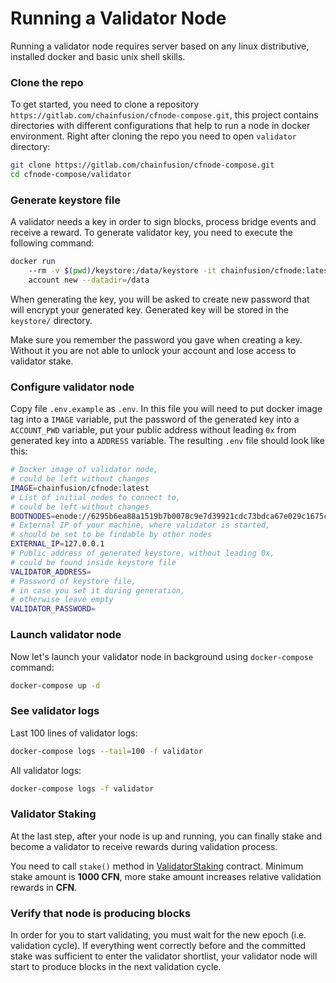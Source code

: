 # Running a Validator Node

Running a validator node requires server based on any linux distributive, installed docker and basic unix shell skills.

### Clone the repo

To get started, you need to clone a repository `https://gitlab.com/chainfusion/cfnode-compose.git`, this project contains directories with different configurations that help to run a node in docker environment. Right after cloning the repo you need to open `validator` directory:

```bash
git clone https://gitlab.com/chainfusion/cfnode-compose.git
cd cfnode-compose/validator
```

### Generate keystore file

A validator needs a key in order to sign blocks, process bridge events and receive a reward. To generate validator key, you need to execute the following command:

```bash
docker run
    --rm -v $(pwd)/keystore:/data/keystore -it chainfusion/cfnode:latest
    account new --datadir=/data
```

When generating the key, you will be asked to create new password that will encrypt your generated key. Generated key will be stored in the `keystore/` directory.

Make sure you remember the password you gave when creating a key. Without it you are not able to unlock your account and lose access to validator stake.

### Configure validator node

Copy file `.env.example` as `.env`. In this file you will need to put docker image tag into a `IMAGE` variable, put the password of the generated key into a `ACCOUNT_PWD` variable, put your public address without leading `0x` from generated key into a `ADDRESS` variable. The resulting `.env` file should look like this:

```bash
# Docker image of validator node,
# could be left without changes
IMAGE=chainfusion/cfnode:latest
# List of initial nodes to connect to,
# could be left without changes
BOOTNODES=enode://6295b6ea88a1519b7b0078c9e7d39921cdc73bdca67e029c1675c67076b0ccdcadc51b2f333f1eafab4ea6501afecb1bad7cb7cd4edaf91e5696ee89dce05edb@bootnode.chainfusion.org:30303
# External IP of your machine, where validator is started,
# should be set to be findable by other nodes
EXTERNAL_IP=127.0.0.1
# Public address of generated keystore, without leading 0x,
# could be found inside keystore file
VALIDATOR_ADDRESS=
# Password of keystore file,
# in case you set it during generation,
# otherwise leave empty
VALIDATOR_PASSWORD=
```

### Launch validator node

Now let's launch your validator node in background using `docker-compose` command:

```bash
docker-compose up -d
```

### See validator logs

Last 100 lines of validator logs:

```bash
docker-compose logs --tail=100 -f validator
```

All validator logs:

```bash
docker-compose logs -f validator
```

### Validator Staking

At the last step, after your node is up and running, you can finally stake and become a validator to receive rewards during validation process.

You need to call `stake()` method in [ValidatorStaking](https://explorer.chainfusion.org/address/0x5E85B5Ab4ABfBf7178B1E92AB9df0C1188e839D1) contract. Minimum stake amount is **1000 CFN**, more stake amount increases relative validation rewards in **CFN**.

### Verify that node is producing blocks

In order for you to start validating, you must wait for the new epoch (i.e. validation cycle). If everything went correctly before and the committed stake was sufficient to enter the validator shortlist, your validator node will start to produce blocks in the next validation cycle.
